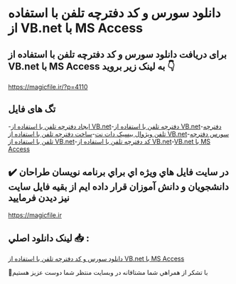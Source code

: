 # دانلود سورس و کد دفترچه تلفن با استفاده از VB.net با MS Access

## برای دریافت دانلود سورس و کد دفترچه تلفن با استفاده از VB.net با MS Access به لینک زیر بروید 👇

https://magicfile.ir/?p=4110

## تگ های فایل

-[ایجاد دفترچه تلفن با استفاده از VB.net](https://magicfile.ir/product/%d8%b3%d9%88%d8%b1%d8%b3-%da%a9%d8%af%d8%af%d9%81%d8%aa%d8%b1%da%86%d9%87-%d8%aa%d9%84%d9%81%d9%86-%d8%a8%d8%a7-%d8%a7%d8%b3%d8%aa%d9%81%d8%a7%d8%af%d9%87-%d8%a7%d8%b2-vb-net-ms-access/)-[دفترچه تلفن با استفاده از VB.net](https://magicfile.ir/product/%d8%b3%d9%88%d8%b1%d8%b3-%da%a9%d8%af%d8%af%d9%81%d8%aa%d8%b1%da%86%d9%87-%d8%aa%d9%84%d9%81%d9%86-%d8%a8%d8%a7-%d8%a7%d8%b3%d8%aa%d9%81%d8%a7%d8%af%d9%87-%d8%a7%d8%b2-vb-net-ms-access/)-[دفترچه تلفن ویژوال بیسیک دات نت](https://magicfile.ir/product/%d8%b3%d9%88%d8%b1%d8%b3-%da%a9%d8%af%d8%af%d9%81%d8%aa%d8%b1%da%86%d9%87-%d8%aa%d9%84%d9%81%d9%86-%d8%a8%d8%a7-%d8%a7%d8%b3%d8%aa%d9%81%d8%a7%d8%af%d9%87-%d8%a7%d8%b2-vb-net-ms-access/)-[ساخت دفترچه تلفن با استفاده از VB.net](https://magicfile.ir/product/%d8%b3%d9%88%d8%b1%d8%b3-%da%a9%d8%af%d8%af%d9%81%d8%aa%d8%b1%da%86%d9%87-%d8%aa%d9%84%d9%81%d9%86-%d8%a8%d8%a7-%d8%a7%d8%b3%d8%aa%d9%81%d8%a7%d8%af%d9%87-%d8%a7%d8%b2-vb-net-ms-access/)-[سورس دفترچه تلفن با استفاده از VB.net](https://magicfile.ir/product/%d8%b3%d9%88%d8%b1%d8%b3-%da%a9%d8%af%d8%af%d9%81%d8%aa%d8%b1%da%86%d9%87-%d8%aa%d9%84%d9%81%d9%86-%d8%a8%d8%a7-%d8%a7%d8%b3%d8%aa%d9%81%d8%a7%d8%af%d9%87-%d8%a7%d8%b2-vb-net-ms-access/)-[کد دفترچه تلفن با استفاده از VB.net](https://magicfile.ir/product/%d8%b3%d9%88%d8%b1%d8%b3-%da%a9%d8%af%d8%af%d9%81%d8%aa%d8%b1%da%86%d9%87-%d8%aa%d9%84%d9%81%d9%86-%d8%a8%d8%a7-%d8%a7%d8%b3%d8%aa%d9%81%d8%a7%d8%af%d9%87-%d8%a7%d8%b2-vb-net-ms-access/)-[VB.net با MS Access](https://magicfile.ir/product/%d8%b3%d9%88%d8%b1%d8%b3-%da%a9%d8%af%d8%af%d9%81%d8%aa%d8%b1%da%86%d9%87-%d8%aa%d9%84%d9%81%d9%86-%d8%a8%d8%a7-%d8%a7%d8%b3%d8%aa%d9%81%d8%a7%d8%af%d9%87-%d8%a7%d8%b2-vb-net-ms-access/)

## ✔️ در سايت فايل هاي ويژه اي براي برنامه نويسان طراحان دانشجويان و دانش آموزان قرار داده ايم از بقيه فايل سايت نيز ديدن فرماييد

https://magicfile.ir


## لينک دانلود اصلي 📥 :

[دانلود سورس و کد دفترچه تلفن با استفاده از VB.net با MS Access](https://magicfile.ir/product/%d8%b3%d9%88%d8%b1%d8%b3-%da%a9%d8%af%d8%af%d9%81%d8%aa%d8%b1%da%86%d9%87-%d8%aa%d9%84%d9%81%d9%86-%d8%a8%d8%a7-%d8%a7%d8%b3%d8%aa%d9%81%d8%a7%d8%af%d9%87-%d8%a7%d8%b2-vb-net-ms-access/) 


🙏با تشکر از همراهي شما مشتاقانه در وبسایت منتظر شما دوست عزیز هستیم

